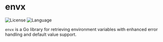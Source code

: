 # envx

![License](https://img.shields.io/badge/license-Apache2.0-green) ![Language](https://img.shields.io/badge/Language-Go-blue.svg)

`envx` is a Go library for retrieving environment variables with enhanced error handling and default value support.

